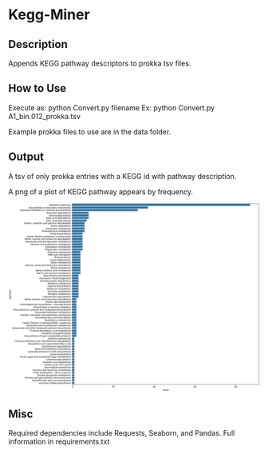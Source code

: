# Kegg-Miner

## Description

Appends KEGG pathway descriptors to prokka tsv files. 

## How to Use
Execute as:
python Convert.py filename
Ex: python Convert.py A1_bin.012_prokka.tsv

Example prokka files to use are in the data folder. 

## Output
A tsv of only prokka entries with a KEGG id with pathway description.

A png of a plot of KEGG pathway appears by frequency. 

![Example plot](https://github.com/robcli/Kegg-Miner/blob/main/A1_bin.012_prokka_plot.png)

## Misc
Required dependencies include Requests, Seaborn, and Pandas. Full information in requirements.txt
